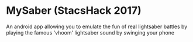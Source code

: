 # MySaber (StacsHack 2017)
An android app allowing you to emulate the fun of real lightsaber battles by playing the famous 'vhoom' lightsaber sound by swinging your phone
